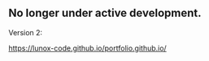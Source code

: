 <h2>No longer under active development.</h2>

Version 2:

https://lunox-code.github.io/portfolio.github.io/
